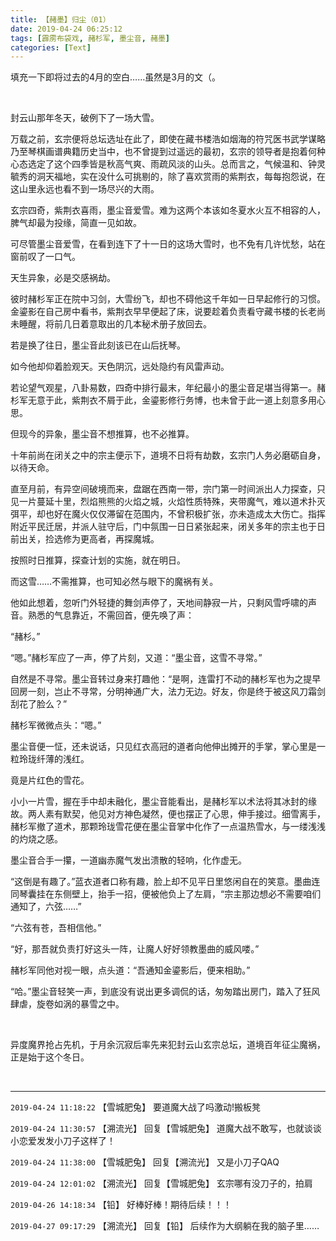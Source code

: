 ```yaml
---
title: 【赭墨】归尘（01）
date: 2019-04-24 06:25:12
tags: [霹雳布袋戏, 赭杉军, 墨尘音, 赭墨]
categories: [Text]
---
```


<p>填充一下即将过去的4月的空白……虽然是3月的文（。</p> 
<p>&nbsp;</p> 
<p>封云山那年冬天，破例下了一场大雪。</p> 
<p>万载之前，玄宗便将总坛选址在此了，即使在藏书楼浩如烟海的符咒医书武学谋略乃至琴棋画谱典籍历史当中，也不曾提到过遥远的最初，玄宗的领导者是抱着何种心态选定了这个四季皆是秋高气爽、雨疏风淡的山头。总而言之，气候温和、钟灵毓秀的洞天福地，实在没什么可挑剔的，除了喜欢赏雨的紫荆衣，每每抱怨说，在这山里永远也看不到一场尽兴的大雨。</p> 
<p>玄宗四奇，紫荆衣喜雨，墨尘音爱雪。难为这两个本该如冬夏水火互不相容的人，脾气却最为投缘，简直一见如故。</p> 
<p>可尽管墨尘音爱雪，在看到连下了十一日的这场大雪时，也不免有几许忧愁，站在窗前叹了一口气。</p> 
<p>天生异象，必是交感祸劫。</p> 
<p>彼时赭杉军正在院中习剑，大雪纷飞，却也不碍他这千年如一日早起修行的习惯。金鎏影在自己房中看书，紫荆衣早早便起了床，说要趁着负责看守藏书楼的长老尚未睡醒，将前几日着意取出的几本秘术册子放回去。</p> 
<p>若是换了往日，墨尘音此刻该已在山后抚琴。</p> 
<p>如今他却仰着脸观天。天色阴沉，远处隐约有风雷声动。</p> 
<p>若论望气观星，八卦易数，四奇中排行最末，年纪最小的墨尘音足堪当得第一。赭杉军无意于此，紫荆衣不屑于此，金鎏影修行务博，也未曾于此一道上刻意多用心思。</p> 
<p>但现今的异象，墨尘音不想推算，也不必推算。</p> 
<p>十年前尚在闭关之中的宗主便示下，道境不日将有劫数，玄宗门人务必磨砺自身，以待天命。</p> 
<p>直至月前，有异空间破境而来，盘踞在西南一带，宗门第一时间派出人力探查，只见一片蔓延十里，烈焰熊熊的火焰之城，火焰性质特殊，夹带魔气，难以道术扑灭弭平，却也好在魔火仅仅滞留在范围内，不曾积极扩张，亦未造成太大伤亡。指挥附近平民迁居，并派人驻守后，门中氛围一日日紧张起来，闭关多年的宗主也于日前出关，捡选修为更高者，再探魔城。</p> 
<p>按照时日推算，探查计划的实施，就在明日。</p> 
<p>而这雪……不需推算，也可知必然与眼下的魔祸有关。</p> 
<p>他如此想着，忽听门外轻捷的舞剑声停了，天地间静寂一片，只剩风雪呼啸的声音。熟悉的气息靠近，不需回首，便先唤了声：</p> 
<p>“赭杉。”</p> 
<p>“嗯。”赭杉军应了一声，停了片刻，又道：“墨尘音，这雪不寻常。”</p> 
<p>自然是不寻常。墨尘音转过身来打趣他：“是啊，连雷打不动的赭杉军也为之提早回房一刻，岂止不寻常，分明神通广大，法力无边。好友，你是终于被这风刀霜剑刮花了脸么？”</p> 
<p>赭杉军微微点头：“嗯。”</p> 
<p>墨尘音便一怔，还未说话，只见红衣高冠的道者向他伸出摊开的手掌，掌心里是一粒玲珑纤薄的浅红。</p> 
<p>竟是片红色的雪花。</p> 
<p>小小一片雪，握在手中却未融化，墨尘音能看出，是赭杉军以术法将其冰封的缘故。两人素有默契，他见对方神色凝然，便也摆正了心思，伸手接过。细雪离手，赭杉军撤了道术，那颗玲珑雪花便在墨尘音掌中化作了一点温热雪水，与一缕浅浅的灼烧之感。</p> 
<p>墨尘音合手一攥，一道幽赤魔气发出溃散的轻响，化作虚无。</p> 
<p>“这倒是有趣了。”蓝衣道者口称有趣，脸上却不见平日里悠闲自在的笑意。墨曲连同琴囊挂在东侧壁上，抬手一招，便被他负上了左肩，“宗主那边想必不需要咱们通知了，六弦……”</p> 
<p>“六弦有苍，吾相信他。”</p> 
<p>“好，那吾就负责打好这头一阵，让魔人好好领教墨曲的威风喽。”</p> 
<p>赭杉军同他对视一眼，点头道：“吾通知金鎏影后，便来相助。”</p> 
<p>“哈。”墨尘音轻笑一声，到底没有说出更多调侃的话，匆匆踏出房门，踏入了狂风肆虐，旋卷如涡的暴雪之中。</p> 
<p>&nbsp;</p> 
<p>异度魔界抢占先机，于月余沉寂后率先来犯封云山玄宗总坛，道境百年征尘魔祸，正是始于这个冬日。</p> 
<p>&nbsp;</p>

<!-- more -->

---

`2019-04-24 11:18:22` 【雪城肥兔】 要道魔大战了吗激动!搬板凳

`2019-04-24 11:30:57` 【溯流光】 回复【雪城肥兔】 道魔大战不敢写，也就谈谈小恋爱发发小刀子这样了！

`2019-04-24 11:38:00` 【雪城肥兔】 回复【溯流光】 又是小刀子QAQ

`2019-04-24 12:01:02` 【溯流光】 回复【雪城肥兔】 玄宗哪有没刀子的，拍肩

`2019-04-26 14:18:34` 【铅】 好棒好棒！期待后续！！！

`2019-04-27 09:17:29` 【溯流光】 回复【铅】 后续作为大纲躺在我的脑子里……

